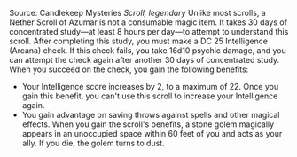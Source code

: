Source: Candlekeep Mysteries
*Scroll, legendary*
Unlike most scrolls, a Nether Scroll of Azumar is not a consumable magic item. It takes 30 days of concentrated study—at least 8 hours per day—to attempt to understand this scroll. After completing this study, you must make a DC 25 Intelligence (Arcana) check. If this check fails, you take 16d10 psychic damage, and you can attempt the check again after another 30 days of concentrated study.
When you succeed on the check, you gain the following benefits:
* Your Intelligence score increases by 2, to a maximum of 22. Once you gain this benefit, you can't use this scroll to increase your Intelligence again.
* You gain advantage on saving throws against spells and other magical effects.
When you gain the scroll's benefits, a stone golem magically appears in an unoccupied space within 60 feet of you and acts as your ally. If you die, the golem turns to dust.